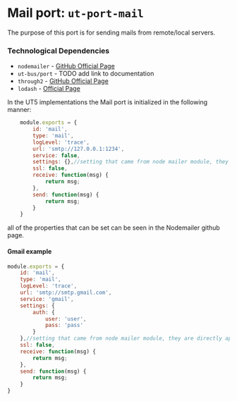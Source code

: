 # **Mail port:** `ut-port-mail` #
The purpose of this port is for sending mails from remote/local servers.

### **Technological Dependencies** ###

 - `nodemailer` - [GitHub Official Page](https://github.com/andris9/Nodemailer)
 - `ut-bus/port` - TODO add link to documentation
 - `through2` - [GitHub Official Page](https://github.com/rvagg/through2)
 - `lodash` - [Official Page](https://lodash.com/)

In the UT5 implementations the Mail port is initialized in the following manner:

```javascript
    module.exports = {
        id: 'mail',
        type: 'mail',
        logLevel: 'trace',
        url: 'smtp://127.0.0.1:1234',
        service: false,
        settings: {},//setting that came from node mailer module, they are directly applied
        ssl: false,
        receive: function(msg) {
            return msg;
        },
        send: function(msg) {
            return msg;
        }
    }
```

all of the properties that can be set can be seen in the Nodemailer github page.

#### **Gmail example** ####

```javascript
module.exports = {
    id: 'mail',
    type: 'mail',
    logLevel: 'trace',
    url: 'smtp://smtp.gmail.com',
    service: 'gmail',
    settings: {
        auth: {
            user: 'user',
            pass: 'pass'
        }
    },//setting that came from node mailer module, they are directly applied
    ssl: false,
    receive: function(msg) {
        return msg;
    },
    send: function(msg) {
        return msg;
    }
}
```
 
